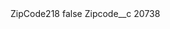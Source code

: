 <?xml version="1.0" encoding="UTF-8"?>
<CustomMetadata xmlns="http://soap.sforce.com/2006/04/metadata" xmlns:xsi="http://www.w3.org/2001/XMLSchema-instance" xmlns:xsd="http://www.w3.org/2001/XMLSchema">
    <label>ZipCode218</label>
    <protected>false</protected>
    <values>
        <field>Zipcode__c</field>
        <value xsi:type="xsd:string">20738</value>
    </values>
</CustomMetadata>
